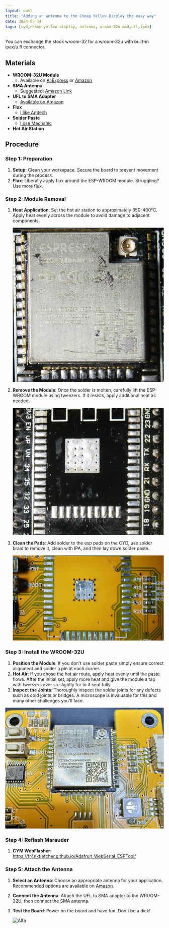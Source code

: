 ```yaml
---
layout: post
title: "Adding an antenna to the Cheap Yellow Display the easy way"
date: 2024-09-14
tags: [cyd,cheap yellow display, antenna, wroom-32u mod,ufl,ipex]
---
```


You can exchange the stock wroom-32 for a wroom-32u with built-in ipex/u.fl connector.

## Materials

- **WROOM-32U Module**  
  - Available on [AliExpress](https://www.aliexpress.us/item/1005006566368554.html) or [Amazon](https://a.co/d/2cFy1Jf)
- **SMA Antenna**  
  - Suggested: [Amazon Link](https://a.co/d/41h6VpV)
- **UFL to SMA Adapter**  
  - [Available on Amazon](https://a.co/d/7glUbBC)
- **Flux**  
  - [I like Amtech](https://northridgefix.com/product/amtech-nc-559-v2-tf-flux-10ml-syringe-plunger-2-needle-sizes/)
- **Solder Paste**
  - [I use Mechanic](https://www.aliexpress.us/item/1005007333777376.html)
- **Hot Air Station**
## Procedure

### Step 1: Preparation

1. **Setup**: Clean your workspace. Secure the board to prevent movement during the process.
2. **Flux**: Liberally apply flux around the ESP-WROOM module. Struggling? Use more flux.

### Step 2: Module Removal

1. **Heat Application**: Set the hot air station to approximately 350-400°C. Apply heat evenly across the module to avoid damage to adjacent components.

   ![Heat Application](/assets/img/8.JPG)

2. **Remove the Module**: Once the solder is molten, carefully lift the ESP-WROOM module using tweezers. If it resists, apply additional heat as needed.

    ![Remove the Module](/assets/img/9.JPG)
   
4. **Clean the Pads**: Add solder to the esp pads on the CYD, use solder braid to remove it, clean with IPA, and then lay down solder paste.

    ![Clean the Pads](/assets/img/10.JPG)

### Step 3: Install the WROOM-32U

1. **Position the Module**: If you don't use solder paste simply ensure correct alignment and solder a pin at each corner. 
2. **Hot Air**: If you chose the hot air route, apply heat evenly until the paste flows. After the initial set, apply more heat and give the module a tap with tweezers ever so slightly for to it seat fully.
3. **Inspect the Joints**: Thoroughly inspect the solder joints for any defects such as cold joints or bridges. A microscope is invaluable for this and many other challenges you'll face.

  ![New module](/assets/img/11.jpg)

### Step 4: Reflash Marauder

1. **CYM WebFlasher**:
   https://fr4nkfletcher.github.io/Adafruit_WebSerial_ESPTool/
  
### Step 5: Attach the Antenna

1. **Select an Antenna**: Choose an appropriate antenna for your application. Recommended options are available on [Amazon](https://a.co/d/41h6VpV).
2. **Connect the Antenna**: Attach the UFL to SMA adapter to the WROOM-32U, then connect the SMA antenna.
3. **Test the Board**: Power on the board and have fun. Don't be a dick!
    
    ![Alfa](/assets/img/12.jpg)
  
